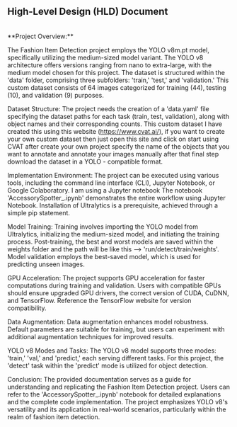## High-Level Design (HLD) Document
<br>
**Project Overview:**

The Fashion Item Detection project employs the YOLO v8m.pt model, specifically utilizing the medium-sized model variant. 
The YOLO v8 architecture offers versions ranging from nano to extra-large, with the medium model chosen for this project. 
The dataset is structured within the 'data' folder, comprising three subfolders: 'train,' 'test,' and 'validation.' 
This custom dataset consists of 64 images categorized for training (44), testing (10), and validation (9) purposes.

Dataset Structure:
The project needs the creation of a 'data.yaml' file specifying the dataset paths for each task (train, test, validation), along with object names and their corresponding counts. 
This custom dataset I have created this using this website (https://www.cvat.ai/), if you want to create your own custom dataset then just open this site and click on start using CVAT after create your own project specify the name of the objects that you want to annotate and annotate your images manually after that final step download the dataset in a YOLO - compatible format. 

Implementation Environment:
The project can be executed using various tools, including the command line interface (CLI), Jupyter Notebook, or Google Colaboratory. I am using a Jupyter notebook
The notebook 'AccessorySpotter_.ipynb' demonstrates the entire workflow using Jupyter Notebook. Installation of Ultralytics is a prerequisite, achieved through a simple pip statement.

Model Training:
Training involves importing the YOLO model from Ultralytics, initializing the medium-sized model, and initiating the training process. 
Post-training, the best and worst models are saved within the weights folder and the path will be like this --> 'run/detect/train/weights'. Model validation employs the best-saved model, which is used for predicting unseen images.

GPU Acceleration:
The project supports GPU acceleration for faster computations during training and validation. 
Users with compatible GPUs should ensure upgraded GPU drivers, the correct version of CUDA, CuDNN, and TensorFlow. Reference the TensorFlow website for version compatibility.

Data Augmentation:
Data augmentation enhances model robustness. Default parameters are suitable for training, but users can experiment with additional augmentation techniques for improved results.

YOLO v8 Modes and Tasks:
The YOLO v8 model supports three modes: 'train,' 'val,' and 'predict,' each serving different tasks. For this project, the 'detect' task within the 'predict' mode is utilized for 
object detection.

Conclusion:
The provided documentation serves as a guide for understanding and replicating the Fashion Item Detection project. 
Users can refer to the 'AccessorySpotter_.ipynb' notebook for detailed explanations and the complete code implementation. 
The project emphasizes YOLO v8's versatility and its application in real-world scenarios, particularly within the realm of fashion item detection.
